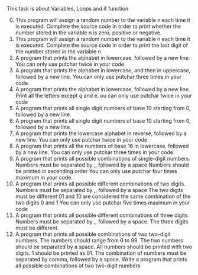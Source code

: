 This task is about Variables, Loops and if function

0. This program will assign a random number to the variable n each time it
	is executed. Complete the source code in order to print whether the
	number stored in the variable n is zero, positive or negative.
1. This program will assign a random number to the variable n each time it is
	executed. Complete the source code in order to print the last digit of
	the number stored in the variable n
2. A program that prints the alphabet in lowercase, followed by a new line.
	You can only use putchar twice in your code
3. A program that prints the alphabet in lowercase, and then in uppercase,
	followed by a new line. 
	You can only use putchar three times in your code.
4. A program that prints the alphabet in lowercase, followed by a new line.
	Print all the letters except q and e.
	ou can only use putchar twice in your code
5. A program that prints all single digit numbers of base 10 starting from 0,
	followed by a new line.
6. A program that prints all single digit numbers of base 10 starting from 0,
	followed by a new line.
7. A program that prints the lowercase alphabet in reverse, followed by a new
	line.
	You can only use putchar twice in your code
8. A program that prints all the numbers of base 16 in lowercase, followed by
	a new line.
	You can only use putchar three times in your code.
9. A program that prints all possible combinations of single-digit numbers. 
	Numbers must be separated by ,, followed by a space
	Numbers should be printed in ascending order
	You can only use putchar four times maximum in your code.
10. A program that prints all possible different combinations of two digits.
	Numbers must be separated by ,, followed by a space
	The two digits must be different
	01 and 10 are considered the same combination of the two digits 0 and 1
	You can only use putchar five times maximum in your code
11. A program that prints all possible different combinations of three digits.
	Numbers must be separated by ,, followed by a space.
	The three digits must be different.
12. A program that prints all possible combinations of two two-digit numbers.
	The numbers should range from 0 to 99.
	The two numbers should be separated by a space.
	All numbers should be printed with two digits. 1 should be printed as 01.
	The combination of numbers must be separated by comma, followed by a space.
Write a program that prints all possible combinations of two two-digit numbers
